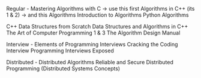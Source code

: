 Regular - 
Mastering Algorithms with C -> use this first
Algorithms in C++ (its 1 & 2) -> and this
Algorithms
Introduction to Algorithms
Python Algorithms

C++ Data Structures from Scratch
Data Structures and Algorithms in C++
The Art of Computer Programming 1 & 3
The Algorithm Design Manual

Interview -
Elements of Programming Interviews
Cracking the Coding Interview
Programming Interviews Exposed

Distributed - 
Distributed Algorithms
Reliable and Secure Distributed Programming
(Distributed Systems Concepts)
